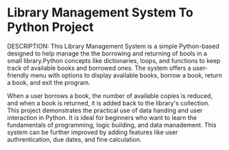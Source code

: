 # Library Management System To Python Project
DESCRIPTION: This Library Management System is a simple Python-based designed to help manage the the borrowing and returning of bools in a small library.Python concepts like dictionaries, loops, and functions to keep track of available books and borrowed ones. The system offers a user-friendly menu with options to display available books, borrow a book, return a book, and exit the program.

When a user borrows a book, the number of available copies is reduced, and when a book is returned, it is added back to the library's collection. This project demonstrates the practical use of data handing and user interaction in Python. It is ideal for beginners who want to learn the fundamentals of programming, logic building, and data manadement. This system can be further improved by adding features like user authrentication, due dates, and fine calculation.
